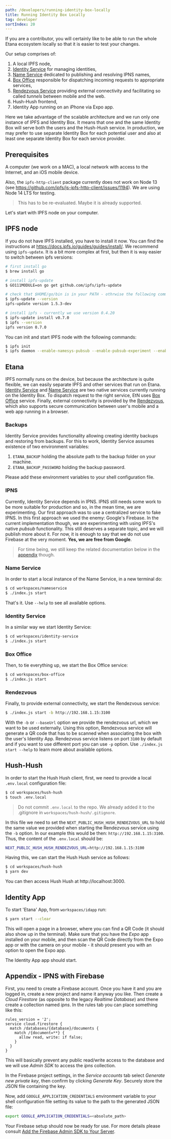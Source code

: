 ```yaml
---
path: /developers/running-identity-box-locally
title: Running Identity Box Locally
tag: developer
sortIndex: 20
---
```


If you are a contributor, you will certainly like to be able to run the whole
Etana ecosystem locally so that it is easier to test your changes.

Our setup comprises of:

1. A local IPFS node,
2. [Identity Service](/services/identity-service) for managing identities,
3. [Name Service](/services/nameservice) dedicated to publishing and resolving IPNS names,
4. [Box Office](/services/box-office) responsible for dispatching incoming requests to appropriate services,
5. [Rendezvous Service](/services/rendezvous) providing external connectivity and facilitating so called _tunnels_ between mobile and the web.
6. Hush-Hush frontend,
7. Identity App running on an iPhone via Expo app.

Here we take advantage of the scalable architecture and we run only one instance of IPFS and Identity Box. It means that one and the same Identity Box will serve both the users and the Hush-Hush service. In production, we may prefer to use separate Identity Box for each potential user and also at least one separate Identity Box for each service provider.

## Prerequisites

A computer (we work on a MAC), a local network with access to the Internet, and an iOS mobile device.

Also, the `ipfs-http-client` package currently does not work on Node 13 (see https://github.com/ipfs/js-ipfs-http-client/issues/1194). We are using Node 14 LTS for testing.

> This has to be re-evaluated. Maybe it is already supported.

Let's start with IPFS node on your computer.

## IPFS node

If you do not have IPFS installed, you have to install it now. You can find the instructions at https://docs.ipfs.io/guides/guides/install/. We recommend using `ipfs-update`. It is a bit more complex at first, but then it is way easier to switch between ipfs versions:

```bash
# first install go
$ brew install go

# install ipfs-update
$ GO111MODULE=on go get github.com/ipfs/ipfs-update

# check that $HOME/go/bin is in your PATH - othrwise the following command will fail
$ ipfs-update --version
ipfs-update version 1.5.3-dev

# install ipfs - currently we use version 0.4.20
$ ipfs-update install v0.7.0
$ ipfs --version
ipfs version 0.7.0
```

You can init and start IPFS node with the following commands:

```bash
$ ipfs init
$ ipfs daemon --enable-namesys-pubsub --enable-pubsub-experiment --enable-gc
```

## Etana

IPFS normally runs on the device, but because the architecture is quite flexible, we can easily separate IPFS and other services that run on Etana. [Identity Service](/services/identity-service) and [Name Service](/services/nameservice) are two native services currently running on the Identity Box. To dispatch request to the right service, EtN uses [Box Office](/services/box-office) service. Finally, external connectivity is provided by the [Rendezvous](/services/rendezvous), which also supports secure communication between user's mobile and a web app running in a browser.

### Backups

Identity Service provides functionality allowing creating identity backups and restoring from backups. For this to work, Identity Service assumes existence of two environment variables:

1. `ETANA_BACKUP` holding the absolute path to the backup folder on your machine.
2. `ETANA_BACKUP_PASSWORD` holding the backup password.

Please add these environment variables to your shell configuration file.

### IPNS

Currently, Identity Service depends in IPNS. IPNS still needs some work to be more suitable for production and so, in the mean time, we are experimenting.
Our first approach was to use a centralized service to fake IPNS. In this first approach we used the enemy: Google's Firebase.
In the current implementation though, we are experimenting with using IPFS's native _pubsub_ functionality. This still deserves a separate topic,
and we will publish more about it. For now, it is enough to say that we do not use Firebase at the very moment. **Yes, we are free from Google**.

> For time being, we still keep the related documentation below in the [appendix](#appendix---ipns-with-firebase) though.

### Name Service

In order to start a local instance of the Name Service, in a new terminal do:

```bash
$ cd workspaces/nameservice
$ ./index.js start
```

That's it. Use `--help` to see all available options.

### Identity Service

In a similar way we start Identity Service:

```bash
$ cd workspaces/identity-service
$ ./index.js start
```

### Box Office

Then, to tie everything up, we start the Box Office service:

```bash
$ cd workspaces/box-office
$ ./index.js start
```

### Rendezvous

Finally, to provide external connectivity, we start the Rendezvous service:

```bash
$ ./index.js start -b http://192.168.1.15:3100
```

With the `-b` or `--baseUrl` option we provide the rendezvous url, which we want to be used externally. Using this option, Rendezvous service will generate a QR code that has to be scanned when associating the box with the user's Identity App. Rendezvous service listens on port `3100` by default and if you want to use different port you can use `-p` option. Use `./index.js start --help` to learn more about available options.

## Hush-Hush

In order to start the Hush Hush client, first, we need to provide a local `.env.local` configuration file:

```bash
$ cd workspaces/hush-hush
$ touch .env.local
```

> Do not commit `.env.local` to the repo. We already added it to the .gitignore in `workspaces/hush-hush/.gitignore`.

In this file we need to set the `NEXT_PUBLIC_HUSH_HUSH_RENDEZVOUS_URL` to hold the same value we provided when starting the Rendezvous service using the `-b` option. In our example this would be then: `http://192.168.1.15:3100`. Thus, the content of the `.env.local` should be:

```bash
NEXT_PUBLIC_HUSH_HUSH_RENDEZVOUS_URL=http://192.168.1.15:3100
```

Having this, we can start the Hush Hush service as follows:

```bash
$ cd workspaces/hush-hush
$ yarn dev
```

You can then access Hush Hush at http://localhost:3000.

## Identity App

To start 'Etana' App, from `workspaces/idapp` run:

```bash
$ yarn start --clear
```

This will open a page in a browser, where you can find a QR Code (it should also show up in the terminal).
Make sure that you have the _Expo_ app installed on your mobile, and then scan the QR Code directly from the Expo app or with the camera on your mobile - it should present you with an option to open the Expo app.

The Identity App app should start.

## Appendix - IPNS with Firebase

First, you need to create a Firebase account. Once you have it and you are logged in, create a new project and name it anyway you like. Then create a _Cloud Firestore_ (as opposite to the legacy _Realtime Database_) and thene create a collection named _ipns_. In the rules tab you can place something like this:

```text
rules_version = '2';
service cloud.firestore {
  match /databases/{database}/documents {
    match /{document=**} {
      allow read, write: if false;
    }
  }
}
```

This will basically prevent any public read/write access to the database and we will use _Admin SDK_ to access the _ipns_ collection.

In the Firebase project settings, in the _Service accounts_ tab select _Generate new private key_, then confirm by clicking _Generate Key_. Securely store the JSON file containing the key.

Now, add `GOOGLE_APPLICATION_CREDENTIALS` environment variable to your shell configuration file setting its value to the path to the generated JSON file:

```bash
export GOOGLE_APPLICATION_CREDENTIALS=<absolute_path>
```

Your Firebase setup should now be ready for use. For more details please consult [Add the Firebase Admin SDK to Your Server](https://firebase.google.com/docs/admin/setup).
